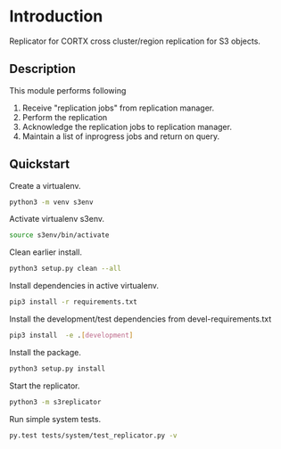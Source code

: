 # Introduction

Replicator for CORTX cross cluster/region replication for S3 objects.

## Description

This module performs following
1.  Receive "replication jobs" from replication manager.
2.  Perform the replication
3.  Acknowledge the replication jobs to replication manager.
4.  Maintain a list of inprogress jobs and return on query.

## Quickstart

Create a virtualenv.
```sh
python3 -m venv s3env
```

Activate virtualenv s3env.
```sh
source s3env/bin/activate
```

Clean earlier install.
```sh
python3 setup.py clean --all
```

Install dependencies in active virtualenv.
```sh
pip3 install -r requirements.txt
```

Install the development/test dependencies from devel-requirements.txt
```sh
pip3 install  -e .[development]
```

Install the package.
```sh
python3 setup.py install
```

Start the replicator.
```sh
python3 -m s3replicator
```

Run simple system tests.
```sh
py.test tests/system/test_replicator.py -v
```
